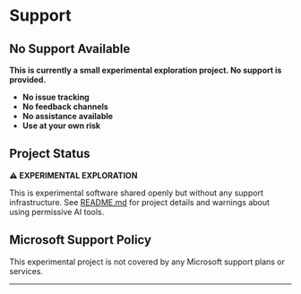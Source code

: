 # Support

## No Support Available

**This is currently a small experimental exploration project. No support is provided.**

- **No issue tracking**
- **No feedback channels**
- **No assistance available**
- **Use at your own risk**

## Project Status

**⚠️ EXPERIMENTAL EXPLORATION**

This is experimental software shared openly but without any support infrastructure. See [README.md](README.md) for project details and warnings about using permissive AI tools.

## Microsoft Support Policy

This experimental project is not covered by any Microsoft support plans or services.

---

